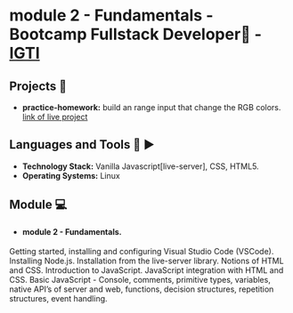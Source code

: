 # module 2 - Fundamentals - Bootcamp Fullstack Developer🚀 - [IGTI](https://www.igti.com.br/)
## Projects 👾 
- **practice-homework:** build an range input that change the RGB colors. [link of live project](https://alailsonko.github.io/TIL/IGTI-bootcamp-fullstack-developer/module-2/challenges/practice-work-module-1/)

## Languages and Tools 🧰 ▶ 

<p>
  
- **Technology Stack:** Vanilla Javascript[live-server], CSS, HTML5.
- **Operating Systems:** Linux

</p>

## Module 💻 
- #### module 2 - Fundamentals.
Getting started, installing and configuring Visual Studio Code (VSCode). Installing Node.js. Installation from the live-server library. Notions of HTML and CSS. Introduction to JavaScript. JavaScript integration with HTML and CSS. Basic JavaScript - Console, comments, primitive types, variables, native API’s of server and web, functions, decision structures, repetition structures, event handling.
 